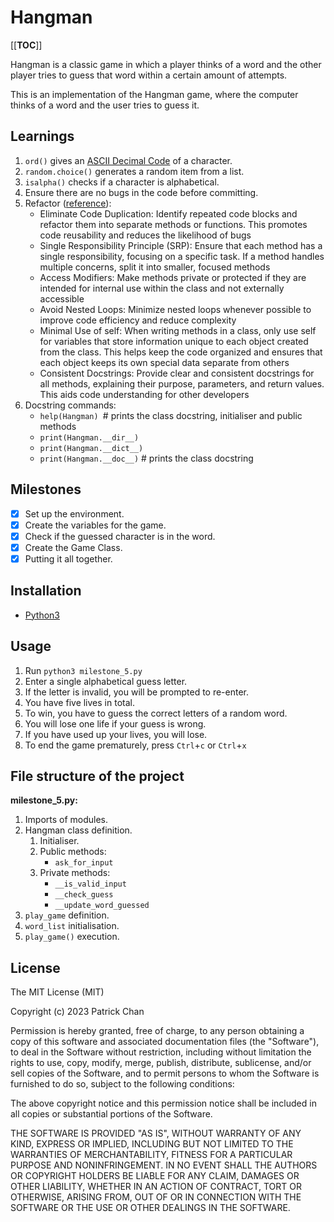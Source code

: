 # Hangman

[[__TOC__]]

Hangman is a classic game in which a player thinks of a word and the other player tries to guess that word within a certain amount of attempts.

This is an implementation of the Hangman game, where the computer thinks of a word and the user tries to guess it.

## Learnings

1. `ord()` gives an [ASCII Decimal Code](https://www.asciitable.com/) of a character.
2. `random.choice()` generates a random item from a list.
3. `isalpha()` checks if a character is alphabetical.
4. Ensure there are no bugs in the code before committing.
5. Refactor ([reference](https://portal.theaicore.com/project/ccec2912-b0c5-4798-bcfd-21add0e658af)):
    - Eliminate Code Duplication: Identify repeated code blocks and refactor them into separate methods or functions. This promotes code reusability and reduces the likelihood of bugs
    - Single Responsibility Principle (SRP): Ensure that each method has a single responsibility, focusing on a specific task. If a method handles multiple concerns, split it into smaller, focused methods
    - Access Modifiers: Make methods private or protected if they are intended for internal use within the class and not externally accessible
    - Avoid Nested Loops: Minimize nested loops whenever possible to improve code efficiency and reduce complexity
    - Minimal Use of self: When writing methods in a class, only use self for variables that store information unique to each object created from the class. This helps keep the code organized and ensures that each object keeps its own special data separate from others
    - Consistent Docstrings: Provide clear and consistent docstrings for all methods, explaining their purpose, parameters, and return values. This aids code understanding for other developers
6. Docstring commands:
    - `help(Hangman) `# prints the class docstring, initialiser and public methods
    - `print(Hangman.__dir__)`
    - `print(Hangman.__dict__)`
    - `print(Hangman.__doc__)` # prints the class docstring

## Milestones

- [x] Set up the environment.
- [x] Create the variables for the game.
- [x] Check if the guessed character is in the word.
- [x] Create the Game Class.
- [x] Putting it all together.

## Installation

- [Python3](https://www.python.org/downloads/)

## Usage

1. Run `python3 milestone_5.py`
2. Enter a single alphabetical guess letter.
3. If the letter is invalid, you will be prompted to re-enter.
4. You have five lives in total.
5. To win, you have to guess the correct letters of a random word.
6. You will lose one life if your guess is wrong.
7. If you have used up your lives, you will lose.
8. To end the game prematurely, press `Ctrl`+`c` or `Ctrl`+`x`

## File structure of the project

**milestone_5.py:**

1. Imports of modules.
2. Hangman class definition.
    1. Initialiser.
    2. Public methods:
        - `ask_for_input`
    3. Private methods:
        - `__is_valid_input`
        - `__check_guess`
        - `__update_word_guessed`
3. `play_game` definition.
4. `word_list` initialisation.
5. `play_game()` execution.

## License

The MIT License (MIT)

Copyright (c) 2023 Patrick Chan

Permission is hereby granted, free of charge, to any person obtaining a copy of this software and associated documentation files (the "Software"), to deal in the Software without restriction, including without limitation the rights to use, copy, modify, merge, publish, distribute, sublicense, and/or sell copies of the Software, and to permit persons to whom the Software is furnished to do so, subject to the following conditions:

The above copyright notice and this permission notice shall be included in all copies or substantial portions of the Software.

THE SOFTWARE IS PROVIDED "AS IS", WITHOUT WARRANTY OF ANY KIND, EXPRESS OR IMPLIED, INCLUDING BUT NOT LIMITED TO THE WARRANTIES OF MERCHANTABILITY, FITNESS FOR A PARTICULAR PURPOSE AND NONINFRINGEMENT. IN NO EVENT SHALL THE AUTHORS OR COPYRIGHT HOLDERS BE LIABLE FOR ANY CLAIM, DAMAGES OR OTHER LIABILITY, WHETHER IN AN ACTION OF CONTRACT, TORT OR OTHERWISE, ARISING FROM, OUT OF OR IN CONNECTION WITH THE SOFTWARE OR THE USE OR OTHER DEALINGS IN THE SOFTWARE.